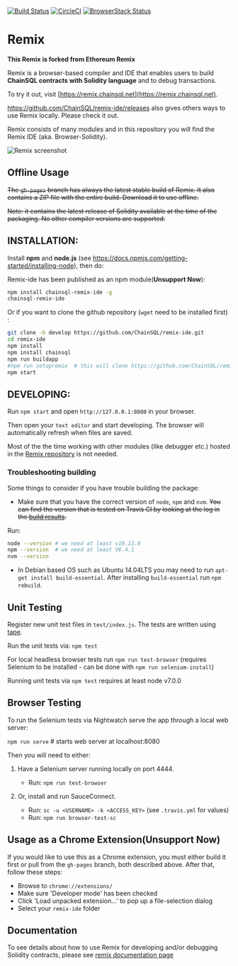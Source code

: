 [![Build Status](https://travis-ci.org/ethereum/remix-ide.svg?branch=master)](https://travis-ci.org/ethereum/remix-ide)
[![CircleCI](https://circleci.com/gh/ethereum/remix-ide.svg?style=svg)](https://circleci.com/gh/ethereum/remix-ide)
[![BrowserStack Status](https://www.browserstack.com/automate/badge.svg?badge_key=MTc5WVBoNnhOTGhaUng3ZFI3MDZvNWkraHIrd1FNanZIZk80SG9uMkFIND0tLUoyUjd1YVhWRnRrcUJMMnFlbmN3Y0E9PQ==--4085377897aef217e507c8fc46d463eb699838b8)](https://www.browserstack.com/automate/public-build/MTc5WVBoNnhOTGhaUng3ZFI3MDZvNWkraHIrd1FNanZIZk80SG9uMkFIND0tLUoyUjd1YVhWRnRrcUJMMnFlbmN3Y0E9PQ==--4085377897aef217e507c8fc46d463eb699838b8)



# Remix

**This Remix is forked from Ethereum Remix**

Remix is a browser-based compiler and IDE that enables users to build **ChainSQL contracts with Solidity language** and to debug transactions.

To try it out, visit [https://remix.chainsql.net](https://remix.chainsql.net).

https://github.com/ChainSQL/remix-ide/releases also gives others ways to use Remix locally. Please check it out.

Remix consists of many modules and in this repository you will find the Remix IDE (aka. Browser-Solidity).

![Remix screenshot](https://img.vim-cn.com/d0/345a62616f442327d4635f2b164783abc31a67.png)

## Offline Usage

~~The `gh-pages` branch has always the latest stable build of Remix. It also contains a ZIP file with the entire build. Download it to use offline.~~

~~Note: it contains the latest release of Solidity available at the time of the packaging. No other compiler versions are supported.~~


## INSTALLATION:

Install **npm** and **node.js** (see https://docs.npmjs.com/getting-started/installing-node), then do:

Remix-ide has been published as an npm module(**Unsupport Now**):

```bash
npm install chainsql-remix-ide -g
chainsql-remix-ide
```
Or if you want to clone the github repository (`wget` need to be installed first) :

```bash
git clone -b develop https://github.com/ChainSQL/remix-ide.git
cd remix-ide
npm install
npm install chainsql
npm run buildapp
#npm run setupremix  # this will clone https://github.com/ChainSQL/remix for you and link it to remix-ide. Only execute this step if you want to contribute on ChainSQL Remix development
npm start
```

## DEVELOPING:

Run `npm start` and open `http://127.0.0.1:8080` in your browser.

Then open your `text editor` and start developing.
The browser will automatically refresh when files are saved.

Most of the the time working with other modules (like debugger etc.) hosted in the [Remix repository](https://github.com/ethereum/remix) is not needed.

### Troubleshooting building

Some things to consider if you have trouble building the package:

- Make sure that you have the correct version of `node`, `npm` and `nvm`. ~~You can find the version that is tested on Travis CI by looking at the log in the [build results](https://travis-ci.org/ethereum/remix-ide).~~

Run:

```bash
node --version # we need at least v10.13.0
npm --version  # we need at least V6.4.1
nvm --version
```

- In Debian based OS such as Ubuntu 14.04LTS you may need to run `apt-get install build-essential`. After installing `build-essential` run `npm rebuild`.

## Unit Testing

Register new unit test files in `test/index.js`.
The tests are written using [tape](https://www.npmjs.com/package/tape).

Run the unit tests via: `npm test`

For local headless browser tests run `npm run test-browser`
(requires Selenium to be installed - can be done with `npm run selenium-install`)

Running unit tests via `npm test` requires at least node v7.0.0

## Browser Testing

To run the Selenium tests via Nightwatch serve the app through a local web server:

`npm run serve` # starts web server at localhost:8080

Then you will need to either:

1. Have a Selenium server running locally on port 4444.
	- Run: `npm run test-browser`

2. Or, install and run SauceConnect.
	- Run: `sc -u <USERNAME> -k <ACCESS_KEY>` (see `.travis.yml` for values)
	- Run: `npm run browser-test-sc`

## Usage as a Chrome Extension(Unsupport Now)

If you would like to use this as a Chrome extension, you must either build it first or pull from the `gh-pages` branch, both described above.
After that, follow these steps:

- Browse to `chrome://extensions/`
- Make sure 'Developer mode' has been checked
- Click 'Load unpacked extension...' to pop up a file-selection dialog
- Select your `remix-ide` folder

## Documentation

To see details about how to use Remix for developing and/or debugging Solidity contracts, please see [remix documentation page](https://remix.readthedocs.io)
